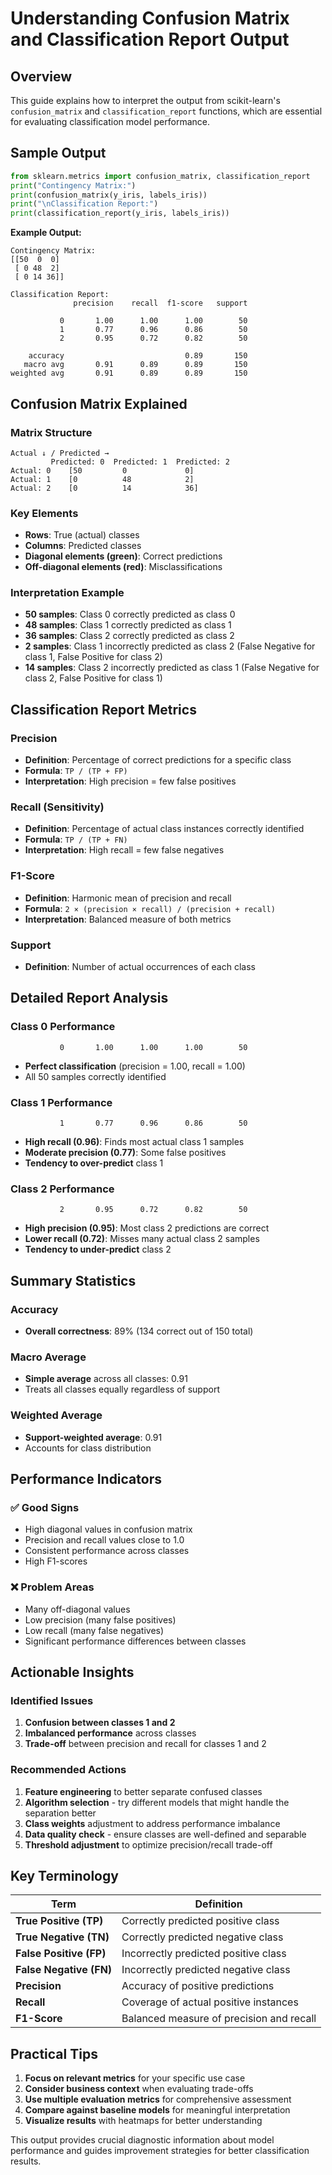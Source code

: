 # Understanding Confusion Matrix and Classification Report Output

## Overview

This guide explains how to interpret the output from scikit-learn's `confusion_matrix` and `classification_report` functions, which are essential for evaluating classification model performance.

## Sample Output

```python
from sklearn.metrics import confusion_matrix, classification_report
print("Contingency Matrix:")
print(confusion_matrix(y_iris, labels_iris))
print("\nClassification Report:")
print(classification_report(y_iris, labels_iris))
```

**Example Output:**
```
Contingency Matrix:
[[50  0  0]
 [ 0 48  2]
 [ 0 14 36]]

Classification Report:
              precision    recall  f1-score   support

           0       1.00      1.00      1.00        50
           1       0.77      0.96      0.86        50
           2       0.95      0.72      0.82        50

    accuracy                           0.89       150
   macro avg       0.91      0.89      0.89       150
weighted avg       0.91      0.89      0.89       150
```

## Confusion Matrix Explained

### Matrix Structure
```
Actual ↓ / Predicted →
         Predicted: 0  Predicted: 1  Predicted: 2
Actual: 0    [50         0             0]
Actual: 1    [0          48            2]
Actual: 2    [0          14            36]
```

### Key Elements
- **Rows**: True (actual) classes
- **Columns**: Predicted classes
- **Diagonal elements (green)**: Correct predictions
- **Off-diagonal elements (red)**: Misclassifications

### Interpretation Example
- **50 samples**: Class 0 correctly predicted as class 0
- **48 samples**: Class 1 correctly predicted as class 1  
- **36 samples**: Class 2 correctly predicted as class 2
- **2 samples**: Class 1 incorrectly predicted as class 2 (False Negative for class 1, False Positive for class 2)
- **14 samples**: Class 2 incorrectly predicted as class 1 (False Negative for class 2, False Positive for class 1)

## Classification Report Metrics

### Precision
- **Definition**: Percentage of correct predictions for a specific class
- **Formula**: `TP / (TP + FP)`
- **Interpretation**: High precision = few false positives

### Recall (Sensitivity)
- **Definition**: Percentage of actual class instances correctly identified
- **Formula**: `TP / (TP + FN)`
- **Interpretation**: High recall = few false negatives

### F1-Score
- **Definition**: Harmonic mean of precision and recall
- **Formula**: `2 × (precision × recall) / (precision + recall)`
- **Interpretation**: Balanced measure of both metrics

### Support
- **Definition**: Number of actual occurrences of each class

## Detailed Report Analysis

### Class 0 Performance
```
           0       1.00      1.00      1.00        50
```
- **Perfect classification** (precision = 1.00, recall = 1.00)
- All 50 samples correctly identified

### Class 1 Performance
```
           1       0.77      0.96      0.86        50
```
- **High recall (0.96)**: Finds most actual class 1 samples
- **Moderate precision (0.77)**: Some false positives
- **Tendency to over-predict** class 1

### Class 2 Performance
```
           2       0.95      0.72      0.82        50
```
- **High precision (0.95)**: Most class 2 predictions are correct
- **Lower recall (0.72)**: Misses many actual class 2 samples
- **Tendency to under-predict** class 2

## Summary Statistics

### Accuracy
- **Overall correctness**: 89% (134 correct out of 150 total)

### Macro Average
- **Simple average** across all classes: 0.91
- Treats all classes equally regardless of support

### Weighted Average
- **Support-weighted average**: 0.91
- Accounts for class distribution

## Performance Indicators

### ✅ Good Signs
- High diagonal values in confusion matrix
- Precision and recall values close to 1.0
- Consistent performance across classes
- High F1-scores

### ❌ Problem Areas
- Many off-diagonal values
- Low precision (many false positives)
- Low recall (many false negatives)
- Significant performance differences between classes

## Actionable Insights

### Identified Issues
1. **Confusion between classes 1 and 2**
2. **Imbalanced performance** across classes
3. **Trade-off** between precision and recall for classes 1 and 2

### Recommended Actions
1. **Feature engineering** to better separate confused classes
2. **Algorithm selection** - try different models that might handle the separation better
3. **Class weights** adjustment to address performance imbalance
4. **Data quality check** - ensure classes are well-defined and separable
5. **Threshold adjustment** to optimize precision/recall trade-off

## Key Terminology

| Term | Definition |
|------|------------|
| **True Positive (TP)** | Correctly predicted positive class |
| **True Negative (TN)** | Correctly predicted negative class |
| **False Positive (FP)** | Incorrectly predicted positive class |
| **False Negative (FN)** | Incorrectly predicted negative class |
| **Precision** | Accuracy of positive predictions |
| **Recall** | Coverage of actual positive instances |
| **F1-Score** | Balanced measure of precision and recall |

## Practical Tips

1. **Focus on relevant metrics** for your specific use case
2. **Consider business context** when evaluating trade-offs
3. **Use multiple evaluation metrics** for comprehensive assessment
4. **Compare against baseline models** for meaningful interpretation
5. **Visualize results** with heatmaps for better understanding

This output provides crucial diagnostic information about model performance and guides improvement strategies for better classification results.